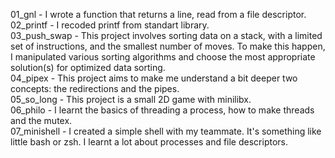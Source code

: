 01_gnl - I wrote a function that returns a line, read from a file descriptor. \
02_printf - I recoded printf from standart library. \
03_push_swap - This project involves sorting data on a stack, with a limited set of instructions, and the smallest number of moves. To make this happen, I manipulated various sorting algorithms and choose the most appropriate solution(s) for optimized data sorting.\
04_pipex - This project aims to make me understand a bit deeper two concepts: the redirections and the pipes. \
05_so_long - This project is a small 2D game with minilibx. \
06_philo - I learnt the basics of threading a process, how to make threads and the mutex. \
07_minishell - I created a simple shell with my teammate. It's something like little bash or zsh. I learnt a lot about processes and file descriptors.
